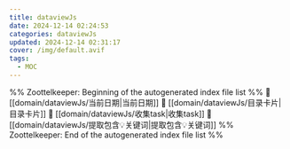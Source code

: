 ```yaml
---
title: dataviewJs
date: 2024-12-14 02:24:53
categories: dataviewJs
updated: 2024-12-14 02:31:17
cover: /img/default.avif
tags:
  - MOC
---
```

%% Zoottelkeeper: Beginning of the autogenerated index file list  %%
📄 [[domain/dataviewJs/当前日期|当前日期]]
📄 [[domain/dataviewJs/目录卡片|目录卡片]]
📄 [[domain/dataviewJs/收集task|收集task]]
📄 [[domain/dataviewJs/提取包含💡关键词|提取包含💡关键词]]
%% Zoottelkeeper: End of the autogenerated index file list  %%
